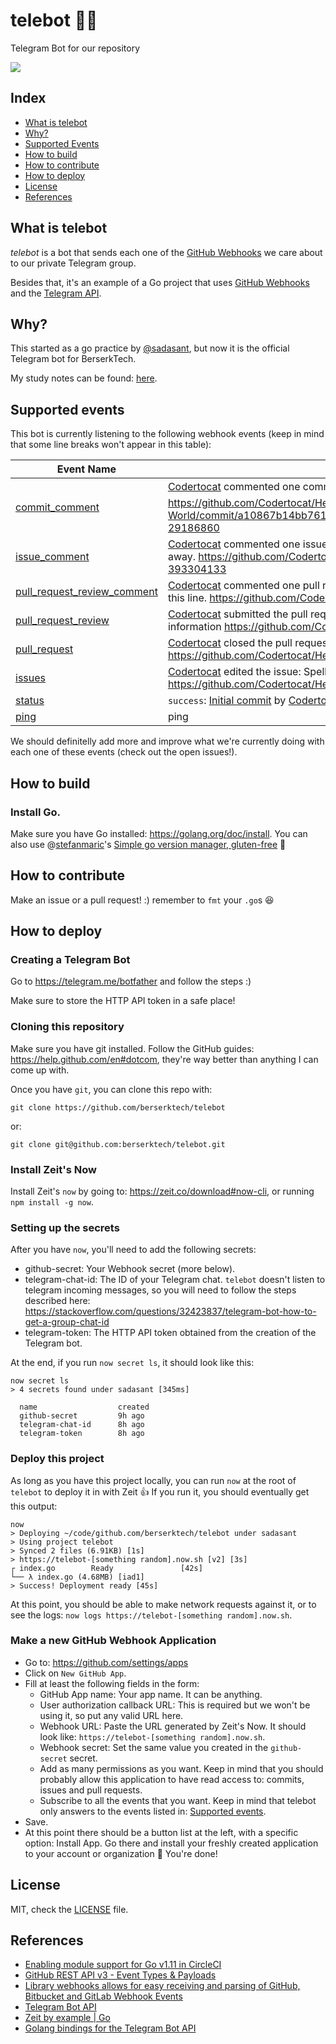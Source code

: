 ﻿# telebot 🤖✨

Telegram Bot for our repository

![](https://user-images.githubusercontent.com/417016/53698480-58cc5980-3dab-11e9-98d4-02c19b99c4e4.png)

## Index

- [What is telebot](#what-is-telebot)
- [Why?](#why)
- [Supported Events](#supported-events)
- [How to build](#how-to-build)
- [How to contribute](#how-to-contribute)
- [How to deploy](#how-to-deploy)
- [License](#license)
- [References](#references)


## What is telebot

_telebot_ is a bot that sends each one of the [GitHub Webhooks][GHWH] we care
about to our private Telegram group.

Besides that, it's an example of a Go project that uses [GitHub
Webhooks][GHWH] and the [Telegram
API](https://github.com/go-telegram-bot-api/telegram-bot-api).

## Why?

This started as a go practice by [@sadasant][sadasant], but now it is
the official Telegram bot for BerserkTech.

My study notes can be found:
[here](https://github.com/berserktech/ideas/blob/master/estudios/Go/2019-03/after_3_years_without_go_en.md).

## Supported events

This bot is currently listening to the following webhook events (keep
in mind that some line breaks won't appear in this table):

| Event Name  | Output |
| ------------- | ------------- |
| [commit_comment](https://developer.github.com/v3/activity/events/types/#commitcommentevent) | [Codertocat](https://github.com/Codertocat) commented one commit with: This is a really good change!  :+1: https://github.com/Codertocat/Hello-World/commit/a10867b14bb761a232cd80139fbd4c0d33264240#commitcomment-29186860 |
| [issue_comment](https://developer.github.com/v3/activity/events/types/#issuecommentevent) | [Codertocat](https://github.com/Codertocat) commented one issue with: You are totally right! I'll get this fixed right away. https://github.com/Codertocat/Hello-World/issues/2#issuecomment-393304133 |
| [pull_request_review_comment](https://developer.github.com/v3/activity/events/types/#pullrequestreviewcommentevent) | [Codertocat](https://github.com/Codertocat) commented one pull request with: Maybe you should use more emojji on this line. https://github.com/Codertocat/Hello-World/pull/1#discussion_r191908831 |
| [pull_request_review](https://developer.github.com/v3/activity/events/types/#pullrequestreviewevent) | [Codertocat](https://github.com/Codertocat) submitted the pull request review: Update the README with new information https://github.com/Codertocat/Hello-World/pull/1 |
| [pull_request](https://developer.github.com/v3/activity/events/types/#pullrequestevent) | [Codertocat](https://github.com/Codertocat) closed the pull request: Update the README with new information https://github.com/Codertocat/Hello-World/pull/1 Details: ditions: 1 Deletions: 1 |
| [issues](https://developer.github.com/v3/activity/events/types/#issuesevent) | [Codertocat](https://github.com/Codertocat) edited the issue: Spelling error in the README file https://github.com/Codertocat/Hello-World/issues/2 |
| [status](https://developer.github.com/v3/activity/events/types/#statusevent) | `success`: [Initial commit](https://github.com/Codertocat/Hello-World/commit/a10867b14bb761a232cd80139fbd4c0d33264240) by [Codertocat](https://github.com/Codertocat) |
| [ping](https://developer.github.com/webhooks/#ping-event) | ping |

We should definitelly add more and improve what we're currently doing
with each one of these events (check out the open issues!).

## How to build

### Install Go.

Make sure you have Go installed: <https://golang.org/doc/install>.
You can also use @[stefanmaric](https://github.com/stefanmaric)'s
[Simple go version manager, gluten-free](https://github.com/stefanmaric/g) 🙌

## How to contribute

Make an issue or a pull request! :) remember to `fmt` your `.go`s 😆

## How to deploy

### Creating a Telegram Bot

Go to <https://telegram.me/botfather> and follow the steps :)

Make sure to store the HTTP API token in a safe place!

### Cloning this repository

Make sure you have git installed. Follow the GitHub guides:
<https://help.github.com/en#dotcom>, they're way better than anything
I can come up with.

Once you have `git`, you can clone this repo with:

```
git clone https://github.com/berserktech/telebot
```

or:

```
git clone git@github.com:berserktech/telebot.git
```

### Install Zeit's Now

Install Zeit's `now` by going to: <https://zeit.co/download#now-cli>,
or running `npm install -g now`.
 
### Setting up the secrets

After you have `now`, you'll need to add the following secrets:

- github-secret: Your Webhook secret (more below).
- telegram-chat-id: The ID of your Telegram chat. `telebot` doesn't
  listen to telegram incoming messages, so you will need to follow the
  steps described here: <https://stackoverflow.com/questions/32423837/telegram-bot-how-to-get-a-group-chat-id>
- telegram-token: The HTTP API token obtained from the creation of the
  Telegram bot.

At the end, if you run `now secret ls`, it should look like this:

```
now secret ls
> 4 secrets found under sadasant [345ms]

  name                  created
  github-secret         9h ago
  telegram-chat-id      8h ago
  telegram-token        8h ago
```

### Deploy this project

As long as you have this project locally, you can run `now` at the
root of `telebot` to deploy it in with Zeit 👍 If you run it, you
should eventually get this output:

```
now
> Deploying ~/code/github.com/berserktech/telebot under sadasant
> Using project telebot
> Synced 2 files (6.91KB) [1s]
> https://telebot-[something random].now.sh [v2] [3s]
┌ index.go        Ready               [42s]
└── λ index.go (4.68MB) [iad1]
> Success! Deployment ready [45s]
```

At this point, you should be able to make network requests against it,
or to see the logs: `now logs https://telebot-[something random].now.sh`.

### Make a new GitHub Webhook Application

- Go to: <https://github.com/settings/apps>
- Click on `New GitHub App`.
- Fill at least the following fields in the form:
    - GitHub App name: Your app name. It can be anything.
    - User authorization callback URL: This is required but we won't
      be using it, so put any valid URL here.
    - Webhook URL: Paste the URL generated by Zeit's Now. It should
      look like: `https://telebot-[something random].now.sh`.
    - Webhook secret: Set the same value you created in the
      `github-secret` secret.
    - Add as many permissions as you want. Keep in mind that you
      should probably allow this application to have read access to:
      commits, issues and pull requests.
    - Subscribe to all the events that you want. Keep in mind that
      telebot only answers to the events listed in: [Supported events](#supported-events).
- Save.
- At this point there should be a button list at the left, with a
  specific option: Install App. Go there and install your freshly
  created application to your account or organization 🙌 You're done!
 
## License

MIT, check the [LICENSE](/license) file.

## References
- [Enabling module support for Go v1.11 in CircleCI](https://circleci.com/blog/go-v1.11-modules-and-circleci/)
- [GitHub REST API v3 - Event Types & Payloads](https://developer.github.com/v3/activity/events/types/)
- [Library webhooks allows for easy receiving and parsing of GitHub,
  Bitbucket and GitLab Webhook
  Events](https://github.com/go-playground/webhooks)
- [Telegram Bot API](https://core.telegram.org/bots/api)
- [Zeit by example | Go](https://zeit.co/examples/go)
- [Golang bindings for the Telegram Bot API](https://github.com/go-telegram-bot-api/telegram-bot-api)

[GHWH]: https://developer.github.com/webhooks/
[sadasant]: https://github.com/sadasant
